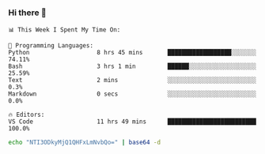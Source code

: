 ### Hi there 👋

<!--START_SECTION:waka-->
```text
📊 This Week I Spent My Time On: 

💬 Programming Languages: 
Python                   8 hrs 45 mins       ██████████████████░░░░░░░   74.11% 
Bash                     3 hrs 1 min         ██████░░░░░░░░░░░░░░░░░░░   25.59% 
Text                     2 mins              ░░░░░░░░░░░░░░░░░░░░░░░░░   0.3% 
Markdown                 0 secs              ░░░░░░░░░░░░░░░░░░░░░░░░░   0.0%

🔥 Editors: 
VS Code                  11 hrs 49 mins      █████████████████████████   100.0%
```


<!--END_SECTION:waka-->

```bash
echo "NTI3ODkyMjQ1QHFxLmNvbQo=" | base64 -d
```
